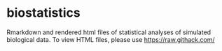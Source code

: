# biostatistics
Rmarkdown and rendered html files of statistical analyses of simulated biological data. To view HTML files, please use https://raw.githack.com/
